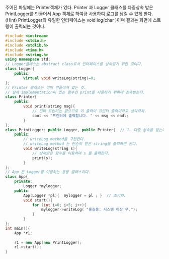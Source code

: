 주어진 파일에는 Printer객체가 있다. Printer 과 Logger 클래스를 다중상속 받은 PrintLogger를 만들어서 App 객체로 하여금 사용하여 로그를 남길 수 있게 한다.
(Hint) PrintLogger의 유일한 인터페이스는 void log(char )이며 결과는 화면에 스트링이 출력되는 것이다.

```c++
#include <iostream>
#include <stdio.h>
#include <stdlib.h>
#include <time.h>
#include <string.h>
using namespace std;
// Logger클래스는 abstract class로서 인터페이스를 상속받기 위한 것이다.
class Logger{
	public:
		virtual void writeLog(string)=0;
};
// Printer 클래스는 이미 만들어져 있는 것.
// 실제 implementation이 있는 함수인 print를 사용하기 위하여 상속받는다.
class Printer{
	public:
		void print(string msg){
			// 진짜 프린터는 없으므로 이 출력이 프린터 출력이라고 생각하자.
			cout << "프린터에 출력합니다. " << msg << endl; 
		}
};
class PrintLogger: public Logger, public Printer{  // 1. 다중 상속을 받는다.
	public:
		// writeLog method를 구현한다.
		// writeLog method 는 단순히 받은 string을 출력하면 된다.
		void writeLog(string s){
			// 상속받은 함수를 이용하여 s 를 출력한다. 
            print(s);
		}
};
// App 은 Logger를 이용하는 응용 클래스이다. 
class App{
	private:
		Logger *mylogger;
	public:
		App(Logger *pl){  mylogger = pl ; }  // 초기화.
		void start(){
			for (int i=0; i<5; i++){
				mylogger->writeLog( "홍길동: 시스템 이상 무.");
			}
		}
};
int main(){
	App *r1;
	
	r1 = new App(new PrintLogger);
	r1->start();
}

```